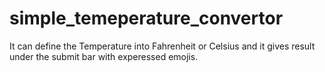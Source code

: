 # simple_temeperature_convertor
It can define the Temperature into Fahrenheit or Celsius and it gives result under the submit bar with experessed emojis. 

